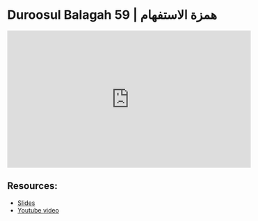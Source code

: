 # Duroosul Balagah 59 | همزة الاستفهام
                
<iframe width="560" height="315" src="https://www.youtube-nocookie.com/embed/WZEYuX3eVP0?start=0" frameborder="0" allow="accelerometer; autoplay; encrypted-media; gyroscope; picture-in-picture" allowfullscreen="allowfullscreen">
</iframe><BR>

## Resources:
- [Slides](https://github.com/arshare/resources_balagha_pdfs)
- [Youtube video](https://www.youtube.com/watch?v=WZEYuX3eVP0&list=PLzn0qdi6JpdvvXVuJ7kIusNquSxeyKJvc)

